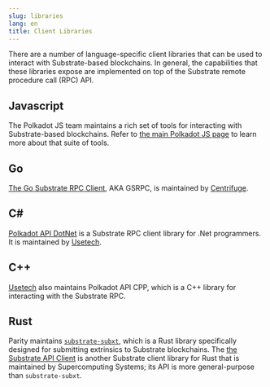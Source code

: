 ```yaml
---
slug: libraries
lang: en
title: Client Libraries
---
```


There are a number of language-specific client libraries that can be used to interact with Substrate-based blockchains.
In general, the capabilities that these libraries expose are implemented on top of the Substrate remote procedure call
(RPC) API.

## Javascript

The Polkadot JS team maintains a rich set of tools for interacting with Substrate-based blockchains. Refer to
[the main Polkadot JS page](./polkadot-js) to learn more about that suite of tools.

## Go

[The Go Substrate RPC Client](https://github.com/centrifuge/go-substrate-rpc-client/), AKA GSRPC, is maintained by
[Centrifuge](https://centrifuge.io/).

## C#

[Polkadot API DotNet](https://github.com/usetech-llc/polkadot_api_dotnet) is a Substrate RPC client library for .Net
programmers. It is maintained by [Usetech](https://usetech.com/blockchain/).

## C++

[Usetech](https://usetech.com/blockchain/) also maintains Polkadot API CPP, which is a C++ library for interacting with
the Substrate RPC.

## Rust

Parity maintains [`substrate-subxt`](https://github.com/paritytech/substrate-subxt), which is a Rust library
specifically designed for submitting extrinsics to Substrate blockchains. The
[the Substrate API Client](https://github.com/scs/substrate-api-client) is another Substrate client library for Rust
that is maintained by Supercomputing Systems; its API is more general-purpose than `substrate-subxt`.
